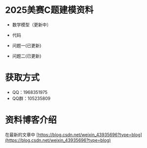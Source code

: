 # 2025美赛C题建模资料
+ 数学模型（更新中）
  
+ 代码
+   问题一(已更新)
+   问题二(已更新)

# 获取方式
+ QQ：1968351975  
+ QQ群：105235809  

# 资料博客介绍
在最新的文章中
[https://blog.csdn.net/weixin_43935696?type=blog](https://blog.csdn.net/weixin_43935696?type=blog)

